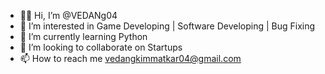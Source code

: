 - 👋🏼 Hi, I’m @VEDANg04
- 👀 I’m interested in Game Developing | Software Developing | Bug Fixing 
- 🌱 I’m currently learning Python
- 💞️ I’m looking to collaborate on Startups 
- 📫 How to reach me vedangkimmatkar04@gmail.com

<!---
VEDANg04/VEDANg04 is a ✨ special ✨ repository because its `README.md` (this file) appears on your GitHub profile.
You can click the Preview link to take a look at your changes.
--->
